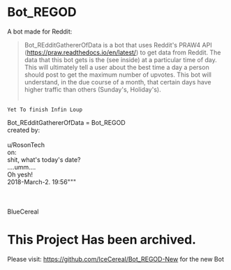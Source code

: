 # Bot_REGOD
A bot made for Reddit:
>  Bot_REdditGathererOfData is a bot that uses Reddit's PRAW4 API (https://praw.readthedocs.io/en/latest/) to get data from Reddit.
>  The data that this bot gets is the <popularity> (see inside) at a particular time of day. This will ultimately tell a user about the 
>  best time a day a person should post to get the maximum number of upvotes. This bot will understand, in the due course of a month, 
>  that certain days have higher traffic than others (Sunday's, Holiday's). <br><br/>
	
	Yet To finish Infin Loup


Bot_REdditGathererOfData = Bot_REGOD<br/>
created by:<br/><br/>
u/RosonTech<br/>
on:<br/>
shit, what's today's date?<br/>
....umm....<br/>
Oh yesh!<br/>
2018-March-2. 19:56"""<br/>
<br/><br/><br/>
BlueCereal


<h1><b>This Project Has been archived.</b></h1>
Please visit:
<a href="https://github.com/IceCereal/Bot_REGOD-New">https://github.com/IceCereal/Bot_REGOD-New</a>
for the new Bot
